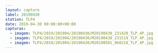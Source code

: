 ```yaml
---
layout: capture
label: 20190430
station: TLP4
date: 2019-04-30 00:00:00+00:00
capturas:
  - imagem: TLP4/2019/201904/20190430/M20190430_231420_TLP_4P.jpg
  - imagem: TLP4/2019/201904/20190430/M20190430_231519_TLP_4P.jpg
  - imagem: TLP4/2019/201904/20190430/M20190501_060218_TLP_4P.jpg
---
```

